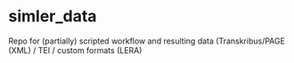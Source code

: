 # simler_data
Repo for (partially) scripted workflow and resulting data (Transkribus/PAGE (XML) / TEI / custom formats (LERA)
